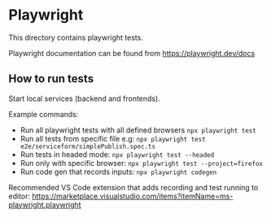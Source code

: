 # Playwright

This directory contains playwright tests.

Playwright documentation can be found from https://playwright.dev/docs

## How to run tests

Start local services (backend and frontends).

Example commands:

- Run all playwright tests with all defined browsers `npx playwright test`
- Run all tests from specific file e.g: `npx playwright test e2e/serviceform/simplePublish.spec.ts`
- Run tests in headed mode: `npx playwright test --headed`
- Run only with specific browser: `npx playwright test --project=firefox `
- Run code gen that records inputs: `npx playwright codegen`

Recommended VS Code extension that adds recording and test running to editor: https://marketplace.visualstudio.com/items?itemName=ms-playwright.playwright
